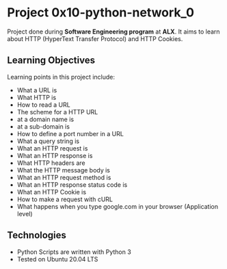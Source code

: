 # Project 0x10-python-network_0
Project done during **Software Engineering program** at **ALX**.
It aims to learn about HTTP (HyperText Transfer Protocol) and HTTP Cookies.

## Learning Objectives
Learning points in this project include:

* What a URL is
* What HTTP is
* How to read a URL
* The scheme for a HTTP URL
* at a domain name is
* at a sub-domain is
* How to define a port number in a URL
* What a query string is
* What an HTTP request is
* What an HTTP response is
* What HTTP headers are
* What the HTTP message body is
* What an HTTP request method is
* What an HTTP response status code is
* What an HTTP Cookie is
* How to make a request with cURL
* What happens when you type google.com in your browser (Application level)

## Technologies
* Python Scripts are written with Python 3
* Tested on Ubuntu 20.04 LTS
